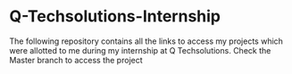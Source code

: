 # Q-Techsolutions-Internship
The following repository contains all the links to access my projects which were allotted to me during my internship at Q Techsolutions.
Check the Master branch to access the project
